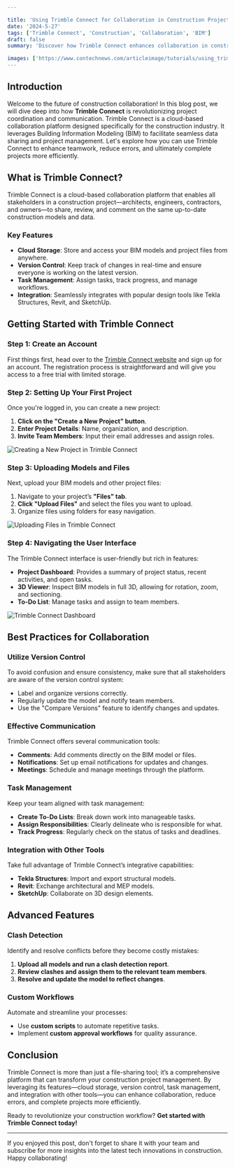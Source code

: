```yaml
---

title: 'Using Trimble Connect for Collaboration in Construction Projects'
date: '2024-5-27'
tags: ['Trimble Connect', 'Construction', 'Collaboration', 'BIM']
draft: false
summary: 'Discover how Trimble Connect enhances collaboration in construction projects through streamlined workflows, cloud-based solutions, and integration with BIM.'

images: ['https://www.contechnews.com/articleimage/tutorials/using_trimble_connect_for_collaboration_in_construction_projects_1_20240714_161556.webp', 'https://www.contechnews.com/articleimage/tutorials/using_trimble_connect_for_collaboration_in_construction_projects_2_20240714_161608.webp', 'https://www.contechnews.com/articleimage/tutorials/using_trimble_connect_for_collaboration_in_construction_projects_3_20240714_161622.webp']
---
```


## Introduction

Welcome to the future of construction collaboration! In this blog post, we will dive deep into how **Trimble Connect** is revolutionizing project coordination and communication. Trimble Connect is a cloud-based collaboration platform designed specifically for the construction industry. It leverages Building Information Modeling (BIM) to facilitate seamless data sharing and project management. Let's explore how you can use Trimble Connect to enhance teamwork, reduce errors, and ultimately complete projects more efficiently.

## What is Trimble Connect?

Trimble Connect is a cloud-based collaboration platform that enables all stakeholders in a construction project—architects, engineers, contractors, and owners—to share, review, and comment on the same up-to-date construction models and data.

### Key Features

- **Cloud Storage**: Store and access your BIM models and project files from anywhere.
- **Version Control**: Keep track of changes in real-time and ensure everyone is working on the latest version.
- **Task Management**: Assign tasks, track progress, and manage workflows.
- **Integration**: Seamlessly integrates with popular design tools like Tekla Structures, Revit, and SketchUp.

## Getting Started with Trimble Connect

### Step 1: Create an Account

First things first, head over to the [Trimble Connect website](https://connect.trimble.com/) and sign up for an account. The registration process is straightforward and will give you access to a free trial with limited storage.

### Step 2: Setting Up Your First Project

Once you're logged in, you can create a new project:

1. **Click on the "Create a New Project" button**.
2. **Enter Project Details**: Name, organization, and description.
3. **Invite Team Members**: Input their email addresses and assign roles.

![Creating a New Project in Trimble Connect](https://www.contechnews.com/articleimage/tutorials/using_trimble_connect_for_collaboration_in_construction_projects_1_20240714_161556.webp)

### Step 3: Uploading Models and Files

Next, upload your BIM models and other project files:

1. Navigate to your project’s **"Files" tab**.
2. **Click "Upload Files"** and select the files you want to upload.
3. Organize files using folders for easy navigation.

![Uploading Files in Trimble Connect](https://www.contechnews.com/articleimage/tutorials/using_trimble_connect_for_collaboration_in_construction_projects_1_20240714_161556.webp)

### Step 4: Navigating the User Interface

The Trimble Connect interface is user-friendly but rich in features:

- **Project Dashboard**: Provides a summary of project status, recent activities, and open tasks.
- **3D Viewer**: Inspect BIM models in full 3D, allowing for rotation, zoom, and sectioning.
- **To-Do List**: Manage tasks and assign to team members.

![Trimble Connect Dashboard](https://www.contechnews.com/articleimage/tutorials/using_trimble_connect_for_collaboration_in_construction_projects_1_20240714_161556.webp)

## Best Practices for Collaboration

### Utilize Version Control

To avoid confusion and ensure consistency, make sure that all stakeholders are aware of the version control system:

- Label and organize versions correctly.
- Regularly update the model and notify team members.
- Use the "Compare Versions" feature to identify changes and updates.

### Effective Communication

Trimble Connect offers several communication tools:

- **Comments**: Add comments directly on the BIM model or files.
- **Notifications**: Set up email notifications for updates and changes.
- **Meetings**: Schedule and manage meetings through the platform.

### Task Management

Keep your team aligned with task management:

- **Create To-Do Lists**: Break down work into manageable tasks.
- **Assign Responsibilities**: Clearly delineate who is responsible for what.
- **Track Progress**: Regularly check on the status of tasks and deadlines.

### Integration with Other Tools

Take full advantage of Trimble Connect’s integrative capabilities:

- **Tekla Structures**: Import and export structural models.
- **Revit**: Exchange architectural and MEP models.
- **SketchUp**: Collaborate on 3D design elements.

## Advanced Features

### Clash Detection

Identify and resolve conflicts before they become costly mistakes:

1. **Upload all models and run a clash detection report**.
2. **Review clashes and assign them to the relevant team members**.
3. **Resolve and update the model to reflect changes**.

### Custom Workflows

Automate and streamline your processes:

- Use **custom scripts** to automate repetitive tasks.
- Implement **custom approval workflows** for quality assurance.

## Conclusion

Trimble Connect is more than just a file-sharing tool; it’s a comprehensive platform that can transform your construction project management. By leveraging its features—cloud storage, version control, task management, and integration with other tools—you can enhance collaboration, reduce errors, and complete projects more efficiently.

Ready to revolutionize your construction workflow? **Get started with Trimble Connect today!**

---

If you enjoyed this post, don't forget to share it with your team and subscribe for more insights into the latest tech innovations in construction. Happy collaborating!